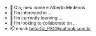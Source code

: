 - 👋 Ola, meu nome é Alberto Medeiros
- 👀 I’m interested in ...
- 🌱 I’m currently learning ...
- 💞️ I’m looking to collaborate on ...
- 📫 email: betortiz_PSG@outlook.com.br


